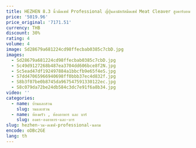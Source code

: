 ```yaml
---
title: HEZHEN 8.3 นิ้วมีดเชฟ Professional ญี่ปุ่นดามัสกัสมีดเชฟ Meat Cleaver สูงคาร์บอนสแตนเลสมีดครัว
price: '5019.96'
price_original: '7171.51'
currency: THB
discount: 30%
rating: 4
volume: 4
image: Sd28679a681224cd98ffecbab0385c7cbD.jpg
images:
  - Sd28679a681224cd98ffecbab0385c7cbD.jpg
  - Sc49d9127268b487ea3704dd606bce8f2N.jpg
  - Sc5ead47df192497884a1bbcfb9e65f4eS.jpg
  - S7dd47065966940698ff0bbb37ec4d832f.jpg
  - S8b3f07be0b8745da967547591330122ec.jpg
  - S8c079da72be24db584c3dc7e91f6a8b34.jpg
video: ''
categories:
  - name: บ้านและสวน
    slug: านและสวน
  - name: ห้องครัว , ห้องอาหาร และ บาร์
    slug: องคร-องอาหาร-และ-บาร
slug: hezhen-วม-ดเชฟ-professional-นดาม
encode: oDBc2GE
lang: th
---
```

  